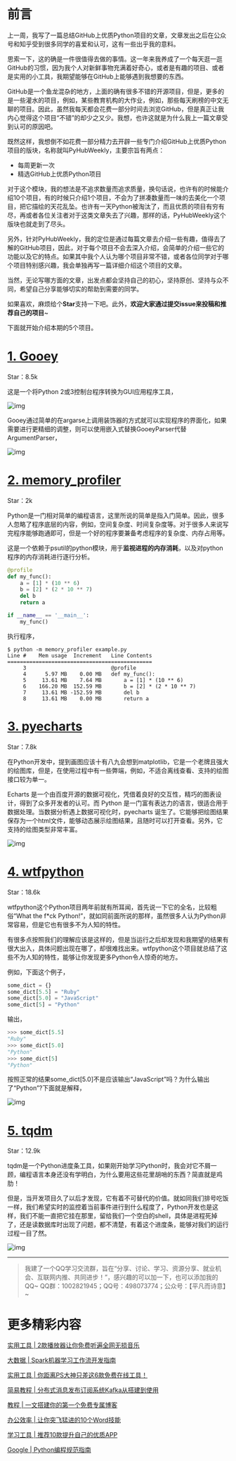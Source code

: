 

# 前言

上一周，我写了一篇总结GitHub上优质Python项目的文章，文章发出之后在公众号和知乎受到很多同学的喜爱和认可，这有一些出乎我的意料。

思索一下，这的确是一件很值得去做的事情。这一年来我养成了一个每天逛一逛GitHub的习惯，因为我个人对新鲜事物充满着好奇心，或者是有趣的项目、或者是实用的小工具，我期望能够在GitHub上能够遇到我想要的东西。

GitHub是一个鱼龙混杂的地方，上面的确有很多不错的开源项目，但是，更多的是一些灌水的项目，例如，某些教育机构的大作业，例如，那些每天刷榜的中文无聊的项目。因此，虽然我每天都会花费一部分时间去浏览GitHub，但是真正让我内心觉得这个项目“不错”的却少之又少。我想，也许这就是为什么我上一篇文章受到认可的原因吧。

既然这样，我想倒不如花费一部分精力去开辟一些专门介绍GitHub上优质Python项目的版块，名称就叫PyHubWeekly，主要宗旨有两点：

- 每周更新一次
- 精选GitHub上优质Python项目

对于这个模块，我的想法是不追求数量而追求质量，换句话说，也许有的时候能介绍10个项目，有的时候只介绍1个项目，不会为了拼凑数量而一味的去美化一个项目，把它描绘的天花乱坠。也许有一天Python被淘汰了，而且优质的项目有穷有尽，再或者各位关注者对于这类文章失去了兴趣，那样的话，PyHubWeekly这个版块也就走到了尽头。

另外，针对PyHubWeekly，我的定位是通过每篇文章去介绍一些有趣，值得去了解的GitHub项目，因此，对于每个项目不会去深入介绍，会简单的介绍一些它的功能以及它的特点。如果其中我个人认为哪个项目非常不错，或者各位同学对于哪个项目特别感兴趣，我会单独再写一篇详细介绍这个项目的文章。

当然，无论写哪方面的文章，出发点都会坚持自己的初心，坚持原创、坚持与众不同，希望自己分享能够切实的帮助到需要的同学。

如果喜欢，麻烦给个**Star**支持一下吧。此外，**欢迎大家通过提交issue来投稿和推荐自己的项目**~

下面就开始介绍本期的5个项目。

# [1. Gooey](https://github.com/chriskiehl/Gooey)

Star：8.5k

这是一个将Python 2或3控制台程序转换为GUI应用程序工具，

![img](https://pic2.zhimg.com/v2-638b01130536811089db1673d2fec7cd_b.png)

Gooey通过简单的在argarse上调用装饰器的方式就可以实现程序的界面化，如果需要进行更精细的调整，则可以使用嵌入式替换GooeyParser代替ArgumentParser，

![img](https://pic2.zhimg.com/v2-fabcc09d55ae4da7ff0a522e921658b1_b.gif)

# [2. memory_profiler](https://github.com/pythonprofilers/memory_profiler)

Star：2k

Python是一门相对简单的编程语言，这里所说的简单是指入门简单。因此，很多人忽略了程序底层的内容，例如，空间复杂度、时间复杂度等。对于很多人来说写完程序能够跑通即可，但是一个好的程序要兼备考虑程序的复杂度、内存占用等。

这是一个依赖于psutil的python模块，用于**监视进程的内存消耗**，以及对python程序的内存消耗进行逐行分析。

```python
@profile
def my_func():
    a = [1] * (10 ** 6)
    b = [2] * (2 * 10 ** 7)
    del b
    return a

if __name__ == '__main__':
    my_func()
```

执行程序，

```
$ python -m memory_profiler example.py
Line #    Mem usage  Increment   Line Contents
==============================================
     3                           @profile
     4      5.97 MB    0.00 MB   def my_func():
     5     13.61 MB    7.64 MB       a = [1] * (10 ** 6)
     6    166.20 MB  152.59 MB       b = [2] * (2 * 10 ** 7)
     7     13.61 MB -152.59 MB       del b
     8     13.61 MB    0.00 MB       return a
```

# [3. pyecharts](https://github.com/pyecharts/pyecharts)

Star：7.8k

在Python开发中，提到画图应该十有八九会想到matplotlib，它是一个老牌且强大的绘图库，但是，在使用过程中有一些弊端，例如，不适合离线查看、支持的绘图接口较为单一。

Echarts 是一个由百度开源的数据可视化，凭借着良好的交互性，精巧的图表设计，得到了众多开发者的认可。而 Python 是一门富有表达力的语言，很适合用于数据处理。当数据分析遇上数据可视化时，pyecharts 诞生了。它能够把绘图结果保存为一个html文件，能够动态展示绘图结果，且随时可以打开查看。另外，它支持的绘图类型非常丰富。

![img](https://pic3.zhimg.com/v2-61b9e0cf9eaef7b9fc27fe0a436d110a_b.gif)

# [4. wtfpython](https://github.com/satwikkansal/wtfpython)

Star：18.6k

wtfpython这个Python项目两年前就有所耳闻，首先说一下它的全名，比较粗俗“What the f*ck Python!”，就如同前面所说的那样，虽然很多人认为Python非常容易，但是它也有很多不为人知的特性。

有很多点按照我们的理解应该是这样的，但是当运行之后却发现和我期望的结果有很大出入，具体问题出现在哪了，却很难找出来。wtfpython这个项目就总结了这些不为人知的特性，能够让你发现更多Python令人惊奇的地方。

例如，下面这个例子，

```python
some_dict = {}
some_dict[5.5] = "Ruby"
some_dict[5.0] = "JavaScript"
some_dict[5] = "Python"
```

输出，

```python
>>> some_dict[5.5]
"Ruby"
>>> some_dict[5.0]
"Python"
>>> some_dict[5]
"Python"
```

按照正常的结果some_dict[5.0]不是应该输出“JavaScript”吗？为什么输出了“Python”?下面就是解释，

![img](https://pic3.zhimg.com/v2-69a494a204e918d2859f58a7e9929a02_b.png)

# [5. tqdm](https://github.com/tqdm/tqdm)

Star：12.9k

tqdm是一个Python进度条工具，如果刚开始学习Python时，我会对它不屑一顾，编程语言本身还没有学明白，为什么要用这些花里胡哨的东西？简直就是鸡肋！

但是，当开发项目久了以后才发现，它有着不可替代的价值。就如同我们排号吃饭一样，我们希望实时的监控着当前事件进行到什么程度了，Python开发也是这样，我们不能一直把它挂在那里，留给我们一个空白的shell，具体是进程死掉了，还是读数据库时出现了问题，都不清楚，有着这个进度条，能够对我们的运行过程一目了然。

![img](https://pic1.zhimg.com/v2-d86fe22b4b42866e86b4c98fb31ae8c0_b.gif)

------

> 我建了一个QQ学习交流群，旨在“分享、讨论、学习、资源分享、就业机会、互联网内推、共同进步！”，感兴趣的可以加一下，也可以添加我的QQ~ QQ群：1002821945；QQ号：498073774；公众号：【平凡而诗意】~

# 更多精彩内容

[实用工具 | 2款播放器让你免费听遍全网无损音乐](http://mp.weixin.qq.com/s?__biz=MzI0NTM1MzA2Mw==&mid=2247484869&idx=1&sn=9a0208776292d69fa4657819f3662a2a&chksm=e94e9acdde3913db34f753cde062f7ebd68ba9d0622c09d525953a6d95a424c758d199916b68#rd)

[大数据 | Spark机器学习工作流开发指南](http://mp.weixin.qq.com/s?__biz=MzI0NTM1MzA2Mw==&mid=2247484860&idx=1&sn=a18e7e9846006668e2e3989e85e2a6b2&chksm=e94e9ab4de3913a207f69307e1386c9b4f173a9aa85f89170db2f99b6886fb692da6ce8b85c1#rd)

[实用工具 | 你距离PS大神只差这6款免费在线工具！](http://mp.weixin.qq.com/s?__biz=MzI0NTM1MzA2Mw==&mid=2247484855&idx=1&sn=0ed13e66d4e2bb8b44a1c53e422ec248&chksm=e94e9abfde3913a9962d2abf156115165cbf9337ef375ea1c02ac88b9eba4e9285b12143e353#rd)

[简易教程 | 分布式消息发布订阅系统Kafka从搭建到使用](http://mp.weixin.qq.com/s?__biz=MzI0NTM1MzA2Mw==&mid=2247484849&idx=1&sn=7b22b424678c9917c6327168a641a117&chksm=e94e9ab9de3913af50f1bf3412a402f3bf27b4abd50678f153d07778e61ac9a21b4a4bdce2cc&token=326900528&lang=zh_CN#rd)

[教程 | 一文搭建你的第一个免费专属博客](http://mp.weixin.qq.com/s?__biz=MzI0NTM1MzA2Mw==&mid=2247484843&idx=1&sn=288496d86fa5113204c0c72b15b8b082&chksm=e94e9aa3de3913b562153b73d6214eb4a09e4ba0177ae7f0476437494c5f45408af4cf894e66#rd)

[办公效率 | 让你突飞猛进的10个Word技能](http://mp.weixin.qq.com/s?__biz=MzI0NTM1MzA2Mw==&mid=2247484829&idx=1&sn=a607a218cf19bf24fb4ddac599c4196c&chksm=e94e9a95de391383cb33494a8b5dffd1565617cfd1b79c3e97c4da64517d5d16d632f1915d96#rd)

[学习工具 | 推荐10款提升自己的优质APP](http://mp.weixin.qq.com/s?__biz=MzI0NTM1MzA2Mw==&mid=2247484812&idx=1&sn=70be06850fa9e001ec5f5b1aa53dff7c&chksm=e94e9a84de391392ac32e8365474317f209113bec08b3d0acedb32fc845c755b61b20d83af2b#rd)

[Google | Python编程规范指南](http://mp.weixin.qq.com/s?__biz=MzI0NTM1MzA2Mw==&mid=2247484788&idx=1&sn=24ce3cec2d248f11eb8a82908f921ec6&chksm=e94e9a7cde39136a0eda417946a45513be5c8500f77b6ead2f7824c930ebd8e90cc21fede9fa#rd)
